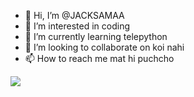 - 👋 Hi, I’m @JACKSAMAA
- 👀 I’m interested in coding
- 🌱 I’m currently learning telepython
- 💞️ I’m looking to collaborate on koi nahi
- 📫 How to reach me mat hi puchcho

[![](https://visitcount.itsvg.in/api?id=JACKSAMAA&label=Profile%20Views&color=12&icon=5&pretty=true)](https://visitcount.itsvg.in)

